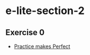 # e-lite-section-2

## Exercise 0

- [Practice makes Perfect](http://github.com/pseudocodenerd/e-lite-section-2/ex0)
